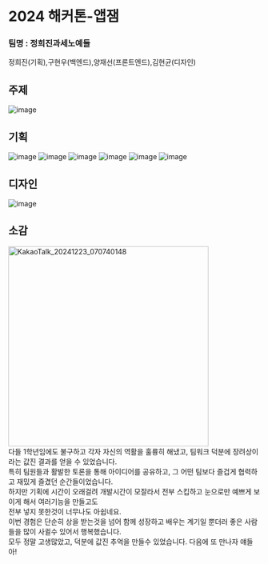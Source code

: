 # 2024  해커톤-앱잼

### 팀명 : 정희진과세노예들
정희진(기획),구현우(백엔드),양재선(프론트엔드),김현균(디자인)

## 주제 
![image](https://github.com/user-attachments/assets/a4ea561b-c691-4bed-8690-291c01bbac37)

## 기획

![image](https://github.com/user-attachments/assets/3d008bd1-d2e8-4a88-a4aa-12538f1ec784)
![image](https://github.com/user-attachments/assets/0407c225-813e-439a-8b83-4ec51fa6755b)
![image](https://github.com/user-attachments/assets/f5ab735f-d399-47e5-8934-5ba4ef18e787)
![image](https://github.com/user-attachments/assets/f6ee2ead-7c17-4ff9-aae6-6cd249100e83)
![image](https://github.com/user-attachments/assets/da2cb57e-268b-4af9-8ee1-7fe9a9a5d9f4)
![image](https://github.com/user-attachments/assets/bef97b88-f061-4ae3-a085-49ffa557b726)


## 디자인

![image](https://github.com/user-attachments/assets/af1f28a5-d5f1-4b29-a518-23914d5eb104)

## 소감
<img src="https://github.com/user-attachments/assets/b870dacd-fd8c-4154-904c-32674da007b3" alt="KakaoTalk_20241223_070740148" width="400"></br>
다들 1학년임에도 불구하고 각자 자신의 역활을 훌륭히 해냈고, 팀워크 덕분에 장려상이라는 값진 결과를 얻을 수 있었습니다.</br>
특히 팀원들과 활발한 토론을 통해 아이디어를 공유하고, 그 어떤 팀보다 즐겁게 협력하고 재밌게 즐겼던 순간들이었습니다.</br>
하지만 기획에 시간이 오래걸려 개발시간이 모잘라서 전부 스킵하고 눈으로만 예쁘게 보이게 해서 여러기능을 만들고도</br>
전부 넣지 못한것이 너무나도 아쉽네요.</br>
이번 경험은 단순히 상을 받는것을 넘어 함께 성장하고 배우는 계기일 뿐더러 좋은 사람들을 많이 사귈수 있어서 행복했습니다.</br>
모두 정말 고생많았고, 덕분에 값진 추억을 만들수 있었습니다. 다음에 또 만나자 얘들아!</br>
